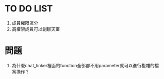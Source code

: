 TO DO LIST
===
1. 成員權限區分
2. 高權限成員可以創聊天室

# 問題
1. 為什麼chat_linker裡面的function全部都不用parameter就可以進行複雜的檔案操作？


